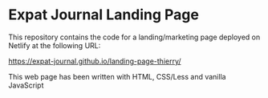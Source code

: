# Expat Journal Landing Page 

This repository contains the code for a landing/marketing page deployed on Netlify
at the following URL:

https://expat-journal.github.io/landing-page-thierry/

This web page has been written with HTML, CSS/Less and vanilla JavaScript


